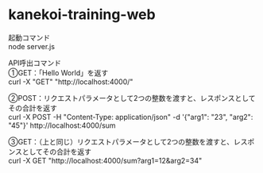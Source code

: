 # kanekoi-training-web  

起動コマンド  
node server.js  

 API呼出コマンド  
①GET：「Hello World」を返す  
curl -X "GET" "http://localhost:4000/"  

②POST：リクエストパラメータとして2つの整数を渡すと、レスポンスとしてその合計を返す  
curl -X POST -H "Content-Type: application/json" -d '{"arg1": "23", "arg2": "45"}' http://localhost:4000/sum  

③GET：（上と同じ）リクエストパラメータとして2つの整数を渡すと、レスポンスとしてその合計を返す  
curl -X GET "http://localhost:4000/sum?arg1=12&arg2=34"  